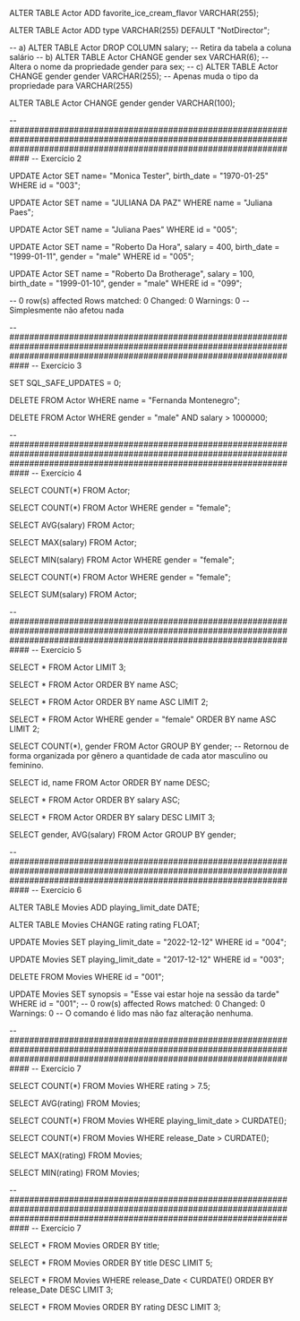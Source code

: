 ALTER TABLE Actor ADD favorite_ice_cream_flavor VARCHAR(255);

ALTER TABLE Actor ADD type VARCHAR(255) DEFAULT "NotDirector";

-- a) ALTER TABLE Actor DROP COLUMN salary;
-- Retira da tabela a coluna salário
-- b) ALTER TABLE Actor CHANGE gender sex VARCHAR(6);
-- Altera o nome da propriedade gender para sex;
-- c) ALTER TABLE Actor CHANGE gender gender VARCHAR(255);
-- Apenas muda o tipo da propriedade para VARCHAR(255)

ALTER TABLE Actor CHANGE gender gender VARCHAR(100);

-- ############################################################################################################################################################################
-- Exercício 2

UPDATE Actor
SET name= "Monica Tester", birth_date = "1970-01-25"
WHERE id = "003";

UPDATE Actor
SET name = "JULIANA DA PAZ"
WHERE name = "Juliana Paes";

UPDATE Actor
SET name = "Juliana Paes"
WHERE id = "005";

UPDATE Actor
SET name = "Roberto Da Hora", salary = 400, birth_date = "1999-01-11", gender = "male"
WHERE id = "005";

UPDATE Actor
SET name = "Roberto Da Brotherage", salary = 100, birth_date = "1999-01-10", gender = "male"
WHERE id = "099";

-- 0 row(s) affected Rows matched: 0  Changed: 0  Warnings: 0
-- Simplesmente não afetou nada

-- ############################################################################################################################################################################
-- Exercício 3

SET SQL_SAFE_UPDATES = 0;

DELETE FROM Actor
WHERE name = "Fernanda Montenegro";

DELETE FROM Actor 
WHERE gender = "male" AND salary > 1000000;

-- ############################################################################################################################################################################
-- Exercício 4

SELECT COUNT(*) FROM Actor;

SELECT COUNT(*) FROM Actor
WHERE gender = "female";

SELECT AVG(salary) FROM Actor;

SELECT MAX(salary) FROM Actor;

SELECT MIN(salary) FROM Actor
WHERE gender = "female";

SELECT COUNT(*) FROM Actor
WHERE gender = "female";

SELECT SUM(salary) FROM Actor;

-- ############################################################################################################################################################################
-- Exercício 5

SELECT * FROM Actor LIMIT 3;

SELECT * FROM Actor ORDER BY name ASC;

SELECT * FROM Actor ORDER BY name ASC LIMIT 2;

SELECT * FROM Actor 
WHERE gender = "female"
ORDER BY name ASC
LIMIT 2;

SELECT COUNT(*), gender
FROM Actor
GROUP BY gender;
-- Retornou de forma organizada por gênero a quantidade de cada ator masculino ou feminino.

SELECT id, name FROM Actor
ORDER BY name DESC;

SELECT * FROM Actor
ORDER BY salary ASC;

SELECT * FROM Actor
ORDER BY salary DESC
LIMIT 3;

SELECT gender, AVG(salary)
FROM Actor
GROUP BY gender;

-- ############################################################################################################################################################################
-- Exercício 6

ALTER TABLE Movies ADD playing_limit_date DATE;

ALTER TABLE Movies CHANGE rating rating FLOAT;

UPDATE Movies
SET playing_limit_date = "2022-12-12"
WHERE id = "004";

UPDATE Movies
SET playing_limit_date = "2017-12-12"
WHERE id = "003";

DELETE FROM Movies
WHERE id = "001";

UPDATE Movies
SET synopsis = "Esse vai estar hoje na sessão da tarde"
WHERE id = "001";
-- 0 row(s) affected Rows matched: 0  Changed: 0  Warnings: 0
-- O comando é lido mas não faz alteração nenhuma.

-- ############################################################################################################################################################################
-- Exercício 7

SELECT COUNT(*) FROM Movies
WHERE rating > 7.5;

SELECT AVG(rating) FROM Movies;

SELECT COUNT(*) FROM Movies
WHERE playing_limit_date > CURDATE();

SELECT COUNT(*) FROM Movies
WHERE release_Date > CURDATE();

SELECT MAX(rating) FROM Movies;

SELECT MIN(rating) FROM Movies;

-- ############################################################################################################################################################################
-- Exercício 7

SELECT * FROM Movies
ORDER BY title;

SELECT * FROM Movies
ORDER BY title DESC
LIMIT 5;

SELECT * FROM Movies
WHERE release_Date < CURDATE()
ORDER BY release_Date DESC
LIMIT 3;

SELECT * FROM Movies
ORDER BY rating DESC
LIMIT 3;